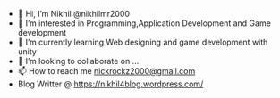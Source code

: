 - 👋 Hi, I’m Nikhil @nikhilmr2000
- 👀 I’m interested in Programming,Application Development and Game development
- 🌱 I’m currently learning Web designing and game development with unity
- 💞️ I’m looking to collaborate on ...
- 📫 How to reach me nickrockz2000@gmail.com
- Blog Writter @ https://nikhil4blog.wordpress.com/

<!---
nikhilmr2000/nikhilmr2000 is a ✨ special ✨ repository because its `README.md` (this file) appears on your GitHub profile.
You can click the Preview link to take a look at your changes.
--->
